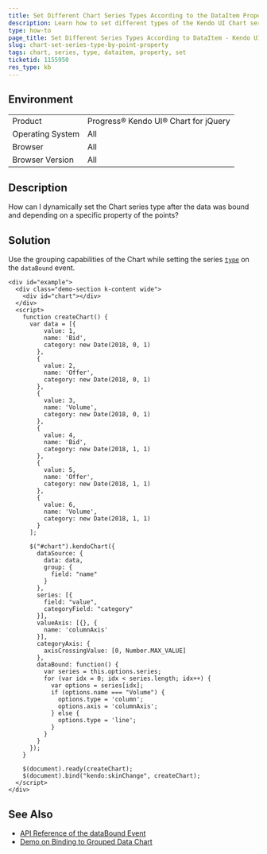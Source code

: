 ```yaml
---
title: Set Different Chart Series Types According to the DataItem Property
description: Learn how to set different types of the Kendo UI Chart series for different points according to the DataItem property.
type: how-to
page_title: Set Different Series Types According to DataItem - Kendo UI Chart for jQuery
slug: chart-set-series-type-by-point-property
tags: chart, series, type, dataitem, property, set
ticketid: 1155950
res_type: kb
---
```


## Environment

<table>
 <tr>
  <td>Product</td>
  <td>Progress® Kendo UI® Chart for jQuery</td>
 </tr>
 <tr>
  <td>Operating System</td>
  <td>All</td>
 </tr>
 <tr>
  <td>Browser</td>
  <td>All</td>
 </tr>
 <tr>
  <td>Browser Version</td>
  <td>All</td>
 </tr>
</table>

## Description

How can I dynamically set the Chart series type after the data was bound and depending on a specific property of the points?

## Solution

Use the grouping capabilities of the Chart while setting the series [`type`](https://docs.telerik.com/kendo-ui/api/javascript/dataviz/ui/chart/configuration/series.type) on the `dataBound` event.

```dojo
<div id="example">
  <div class="demo-section k-content wide">
    <div id="chart"></div>
  </div>
  <script>
    function createChart() {
      var data = [{
          value: 1,
          name: 'Bid',
          category: new Date(2018, 0, 1)
        },
        {
          value: 2,
          name: 'Offer',
          category: new Date(2018, 0, 1)
        },
        {
          value: 3,
          name: 'Volume',
          category: new Date(2018, 0, 1)
        },
        {
          value: 4,
          name: 'Bid',
          category: new Date(2018, 1, 1)
        },
        {
          value: 5,
          name: 'Offer',
          category: new Date(2018, 1, 1)
        },
        {
          value: 6,
          name: 'Volume',
          category: new Date(2018, 1, 1)
        }
      ];

      $("#chart").kendoChart({
        dataSource: {
          data: data,
          group: {
            field: "name"
          }
        },
        series: [{
          field: "value",
          categoryField: "category"
        }],
        valueAxis: [{}, {
          name: 'columnAxis'
        }],
        categoryAxis: {
          axisCrossingValue: [0, Number.MAX_VALUE]
        },
        dataBound: function() {
          var series = this.options.series;
          for (var idx = 0; idx < series.length; idx++) {
            var options = series[idx];
            if (options.name === "Volume") {
              options.type = 'column';
              options.axis = 'columnAxis';
            } else {
              options.type = 'line';
            }
          }
        }
      });
    }

    $(document).ready(createChart);
    $(document).bind("kendo:skinChange", createChart);
  </script>
</div>
```

## See Also

* [API Reference of the dataBound Event](https://docs.telerik.com/kendo-ui/api/javascript/dataviz/ui/chart/events/databound)
* [Demo on Binding to Grouped Data Chart](https://demos.telerik.com/kendo-ui/line-charts/grouped-data)
